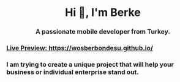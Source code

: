 <h1 align="center">Hi 👋, I'm Berke</h1>
<h3 align="center">A passionate mobile developer from Turkey.</h3>
<p align="left">
</p>
<h3 align="left"> 

<a href="https://apps-burakkeskin.github.io/" target="_blank" rel="noreferrer"> 
Live Preview: https://wosberbondesu.github.io/
</a> 
 
 </h3>
<h3 align="left">I am trying to create a unique project that will help your business or individual enterprise stand out.</h3>
<p align="left">

